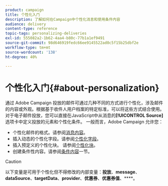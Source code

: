```yaml
---
product: campaign
title: 个性化入门
description: 了解如何在Campaign中个性化消息和使用条件内容
audience: delivery
content-type: reference
topic-tags: personalizing-deliveries
exl-id: 555082a2-1b62-4aa4-b80c-77b1a1ef9491
source-git-commit: 98d646919fedc66ee9145522ad0c5f15b25dbf2e
workflow-type: tm+mt
source-wordcount: '138'
ht-degree: 40%

---
```


# 个性化入门{#about-personalization}

通过 Adobe Campaign 投放的邮件可通过几种不同的方式进行个性化，涉及邮件的内容或外观。根据基于收件人用户档案的特定标准，可以将这些方式结合使用。对于电子邮件投放，您可以直接在JavaScript中从消息的&#x200B;**[!UICONTROL Source]**&#x200B;选项卡中定义投放的元素和个性化条件。 一般而言，Adobe Campaign 允许您：

* 个性化邮件的格式。请参阅[消息内容](../../delivery/using/defining-the-email-content.md#message-content)。
* 插入动态的个性化字段。请参阅[个性化字段](../../delivery/using/personalization-fields.md)。
* 插入预定义的个性化块。
请参阅[个性化块](../../delivery/using/personalization-blocks.md)。
* 创建条件性内容。请参阅[条件内容](../../delivery/using/conditional-content.md)一节。

>[!CAUTION]
>
>以下变量是可用于个性化但不得修改的内部变量：**投放**、**message**、**dataSource**、**targetData**、**provider**、**优惠券**、**优惠券值**、****。

